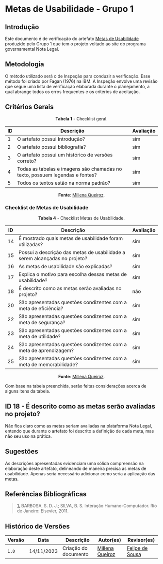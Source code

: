 # Metas de Usabilidade - Grupo 1

## Introdução

Este documento é de verificação do artefato [Metas de Usabilidade](https://interacao-humano-computador.github.io/2023.2-NotaLegal/analise%20de%20requisitos%20II/metas_de_usabilidade/) produzido pelo Grupo 1 que tem o projeto voltado ao site do programa governamental Nota Legal.

## Metodologia

O método utilizado será o de Inspeção para conduzir a verificação. Esse método foi criado por Fagan (1976) na IBM. A Inspeção envolve uma revisão que segue uma lista de verificação elaborada durante o planejamento, a qual abrange todos os erros frequentes e os critérios de aceitação.


## Critérios Gerais

<Center>

**Tabela 1** - Checklist geral.

| ID  | Descrição                                                                                              | Avaliação |
| --- | ------------------------------------------------------------------------------------------------------ | --------- | 
| 1   | O artefato possui Introdução?                                                                          |        sim  |
| 2   | O artefato possui bibliografia?                                           |   sim       |
| 3   | O artefato possui um histórico de versões correto? |    sim       |
| 4   | Todas as tabelas e imagens são chamadas no texto, possuem legendas e fontes?                           |     sim      |
| 5   | Todos os textos estão na norma padrão?                                                                 |    sim    |

**Fonte**: [Millena Queiroz](https://github.com/millenaqueiroz).

</Center>

### Checklist de Metas de Usabilidade

<Center>

**Tabela 4** - Checklist Metas de Usabilidade.

| ID  | Descrição                                                                                            | Avaliação |
| --- | ---------------------------------------------------------------------------------------------------- | --------- | 
| 14  | É mostrado quais metas de usabilidade foram utilizadas?                                              | sim   |
| 15  | Possui a descrição das metas de usabilidade a serem alcançadas no projeto?                           | sim   |
| 16  | As metas de usabilidade são explicadas?                                                             | sim   |
| 17  | Explica o motivo para escolha dessas metas de usabilidade?                                           | sim   |
| 18  | É descrito como as metas serão avaliadas no projeto?                                           | não   |
| 20  | São apresentadas questões condizentes com a meta de eficiência?                                      | sim   |
| 22  | São apresentadas questões condizentes com a meta de segurança?                                       | sim   |
| 23  | São apresentadas questões condizentes com a meta de utilidade?                                       | sim   |
| 24  | São apresentadas questões condizentes com a meta de aprendizagem?                                    | sim   |
| 25  | São apresentadas questões condizentes com a meta de memorabilidade?                                  | sim   |


**Fonte**: [Millena Queiroz](https://github.com/millenaqueiroz).

</Center>

Com base na tabela preenchida, serão feitas considerações acerca de alguns itens da tabela.

## ID 18 - É descrito como as metas serão avaliadas no projeto? 

Não fica claro como as metas seriam avaliadas na plataforma Nota Legal, entendo que durante o artefato foi descrito a definição de cada meta, mas não seu uso na prática.

## Sugestões

As descrições apresentadas evidenciam uma sólida compreensão na elaboração deste artefato, delineando de maneira precisa as metas de usabilidade. Apenas seria necessário adicionar como seria a aplicação das metas.

## Referências Bibliográficas

> <a id="REF1" href="#anchor_1">1.</a> BARBOSA, S. D. J.; SILVA, B. S. Interação Humano-Computador. Rio de Janeiro: Elsevier, 2011.

## Histórico de Versões

| Versão | Data       | Descrição            | Autor(es)                                     | Revisor(es)                                          |
| ------ | ---------- | -------------------- | --------------------------------------------- | ---------------------------------------------------- |
| `1.0`  | 14/11/2023 | Criação do documento | [Millena Queiroz](https://github.com/millenaqueiroz) |[Felipe de Sousa](https://github.com/fsousac) | 